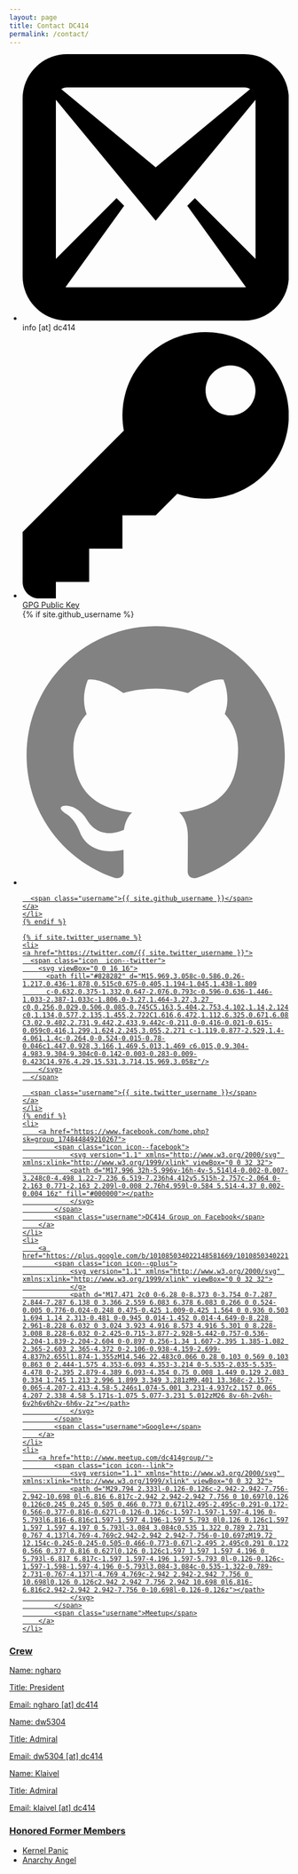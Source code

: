 ```yaml
---
layout: page
title: Contact DC414
permalink: /contact/
---
```


<ul class="social-media-list">
	<li>
		<span class="icon icon--email">
			<svg version="1.1" xmlns="http://www.w3.org/2000/svg" xmlns:xlink="http://www.w3.org/1999/xlink" viewBox="0 0 32 32">
			<path d="M26.667 0h-21.333c-2.934 0-5.334 2.4-5.334 5.334v21.332c0 2.936 2.4 5.334 5.334 5.334h21.333c2.934 0 5.333-2.398 5.333-5.334v-21.332c0-2.934-2.399-5.334-5.333-5.334zM26.667 4c0.25 0 0.486 0.073 0.688 0.198l-11.355 9.388-11.355-9.387c0.202-0.125 0.439-0.198 0.689-0.198h21.333zM5.334 28c-0.060 0-0.119-0.005-0.178-0.013l7.051-9.78-0.914-0.914-7.293 7.293v-19.098l12 14.512 12-14.512v19.098l-7.293-7.293-0.914 0.914 7.051 9.78c-0.058 0.008-0.117 0.013-0.177 0.013h-21.333z" fill="#000000"></path>
			</svg>
		</span>
		<span class="username">info [at] dc414</span>
	</li>
	<li>
		<a href="https://dc414.org/aa_gpg_pub.asc">
		<span class="icon icon--pgp">
			<svg version="1.1" xmlns="http://www.w3.org/2000/svg" xmlns:xlink="http://www.w3.org/1999/xlink" viewBox="0 0 32 32">
			<path d="M22 0c-5.523 0-10 4.477-10 10 0 0.626 0.058 1.238 0.168 1.832l-12.168 12.168v6c0 1.105 0.895 2 2 2h2v-2h4v-4h4v-4h4l2.595-2.595c1.063 0.385 2.209 0.595 3.405 0.595 5.523 0 10-4.477 10-10s-4.477-10-10-10zM24.996 10.004c-1.657 0-3-1.343-3-3s1.343-3 3-3 3 1.343 3 3-1.343 3-3 3z" fill="#000000"></path>
			</svg>
		</span>
		<span class="username">GPG Public Key</span>
		</a>
	</li>
	{% if site.github_username %}
	<li>
	<a href="https://github.com/{{ site.github_username }}">
	  <span class="icon  icon--github">
	    <svg viewBox="0 0 16 16">
	      <path fill="#828282" d="M7.999,0.431c-4.285,0-7.76,3.474-7.76,7.761 c0,3.428,2.223,6.337,5.307,7.363c0.388,0.071,0.53-0.168,0.53-0.374c0-0.184-0.007-0.672-0.01-1.32 c-2.159,0.469-2.614-1.04-2.614-1.04c-0.353-0.896-0.862-1.135-0.862-1.135c-0.705-0.481,0.053-0.472,0.053-0.472 c0.779,0.055,1.189,0.8,1.189,0.8c0.692,1.186,1.816,0.843,2.258,0.645c0.071-0.502,0.271-0.843,0.493-1.037 C4.86,11.425,3.049,10.76,3.049,7.786c0-0.847,0.302-1.54,0.799-2.082C3.768,5.507,3.501,4.718,3.924,3.65 c0,0,0.652-0.209,2.134,0.796C6.677,4.273,7.34,4.187,8,4.184c0.659,0.003,1.323,0.089,1.943,0.261 c1.482-1.004,2.132-0.796,2.132-0.796c0.423,1.068,0.157,1.857,0.077,2.054c0.497,0.542,0.798,1.235,0.798,2.082 c0,2.981-1.814,3.637-3.543,3.829c0.279,0.24,0.527,0.713,0.527,1.437c0,1.037-0.01,1.874-0.01,2.129 c0,0.208,0.14,0.449,0.534,0.373c3.081-1.028,5.302-3.935,5.302-7.362C15.76,3.906,12.285,0.431,7.999,0.431z"/>
	    </svg>
	  </span>

	  <span class="username">{{ site.github_username }}</span>
	</a>
	</li>
	{% endif %}

	{% if site.twitter_username %}
	<li>
	<a href="https://twitter.com/{{ site.twitter_username }}">
	  <span class="icon  icon--twitter">
	    <svg viewBox="0 0 16 16">
	      <path fill="#828282" d="M15.969,3.058c-0.586,0.26-1.217,0.436-1.878,0.515c0.675-0.405,1.194-1.045,1.438-1.809
	      c-0.632,0.375-1.332,0.647-2.076,0.793c-0.596-0.636-1.446-1.033-2.387-1.033c-1.806,0-3.27,1.464-3.27,3.27 c0,0.256,0.029,0.506,0.085,0.745C5.163,5.404,2.753,4.102,1.14,2.124C0.859,2.607,0.698,3.168,0.698,3.767 c0,1.134,0.577,2.135,1.455,2.722C1.616,6.472,1.112,6.325,0.671,6.08c0,0.014,0,0.027,0,0.041c0,1.584,1.127,2.906,2.623,3.206 C3.02,9.402,2.731,9.442,2.433,9.442c-0.211,0-0.416-0.021-0.615-0.059c0.416,1.299,1.624,2.245,3.055,2.271 c-1.119,0.877-2.529,1.4-4.061,1.4c-0.264,0-0.524-0.015-0.78-0.046c1.447,0.928,3.166,1.469,5.013,1.469 c6.015,0,9.304-4.983,9.304-9.304c0-0.142-0.003-0.283-0.009-0.423C14.976,4.29,15.531,3.714,15.969,3.058z"/>
	    </svg>
	  </span>

	  <span class="username">{{ site.twitter_username }}</span>
	</a>
	</li>
	{% endif %}
	<li>
		<a href="https://www.facebook.com/home.php?sk=group_174844849210267">
			<span class="icon icon--facebook">
				<svg version="1.1" xmlns="http://www.w3.org/2000/svg" xmlns:xlink="http://www.w3.org/1999/xlink" viewBox="0 0 32 32">
				<path d="M17.996 32h-5.996v-16h-4v-5.514l4-0.002-0.007-3.248c0-4.498 1.22-7.236 6.519-7.236h4.412v5.515h-2.757c-2.064 0-2.163 0.771-2.163 2.209l-0.008 2.76h4.959l-0.584 5.514-4.37 0.002-0.004 16z" fill="#000000"></path>
				</svg>
			</span>
			<span class="username">DC414 Group on Facebook</span>
		</a>
	</li>
	<li>
		<a href="https://plus.google.com/b/101085034022148581669/101085034022148581669/">
			<span class="icon icon--gplus">
				<svg version="1.1" xmlns="http://www.w3.org/2000/svg" xmlns:xlink="http://www.w3.org/1999/xlink" viewBox="0 0 32 32">
				</g>
				<path d="M17.471 2c0 0-6.28 0-8.373 0-3.754 0-7.287 2.844-7.287 6.138 0 3.366 2.559 6.083 6.378 6.083 0.266 0 0.524-0.005 0.776-0.024-0.248 0.475-0.425 1.009-0.425 1.564 0 0.936 0.503 1.694 1.14 2.313-0.481 0-0.945 0.014-1.452 0.014-4.649-0-8.228 2.961-8.228 6.032 0 3.024 3.923 4.916 8.573 4.916 5.301 0 8.228-3.008 8.228-6.032 0-2.425-0.715-3.877-2.928-5.442-0.757-0.536-2.204-1.839-2.204-2.604 0-0.897 0.256-1.34 1.607-2.395 1.385-1.082 2.365-2.603 2.365-4.372 0-2.106-0.938-4.159-2.699-4.837h2.655l1.874-1.355zM14.546 22.483c0.066 0.28 0.103 0.569 0.103 0.863 0 2.444-1.575 4.353-6.093 4.353-3.214 0-5.535-2.035-5.535-4.478 0-2.395 2.879-4.389 6.093-4.354 0.75 0.008 1.449 0.129 2.083 0.334 1.745 1.213 2.996 1.899 3.349 3.281zM9.401 13.368c-2.157-0.065-4.207-2.413-4.58-5.246s1.074-5.001 3.231-4.937c2.157 0.065 4.207 2.338 4.58 5.171s-1.075 5.077-3.231 5.012zM26 8v-6h-2v6h-6v2h6v6h2v-6h6v-2z"></path>
				</svg>
			</span>
			<span class="username">Google+</span>
		</a>
	</li>
	<li>
		<a href="http://www.meetup.com/dc414group/">
			<span class="icon icon--link">
				<svg version="1.1" xmlns="http://www.w3.org/2000/svg" xmlns:xlink="http://www.w3.org/1999/xlink" viewBox="0 0 32 32">
				<path d="M29.794 2.333l-0.126-0.126c-2.942-2.942-7.756-2.942-10.698 0l-6.816 6.817c-2.942 2.942-2.942 7.756 0 10.697l0.126 0.126c0.245 0.245 0.505 0.466 0.773 0.671l2.495-2.495c-0.291-0.172-0.566-0.377-0.816-0.627l-0.126-0.126c-1.597-1.597-1.597-4.196 0-5.793l6.816-6.816c1.597-1.597 4.196-1.597 5.793 0l0.126 0.126c1.597 1.597 1.597 4.197 0 5.793l-3.084 3.084c0.535 1.322 0.789 2.731 0.767 4.137l4.769-4.769c2.942-2.942 2.942-7.756-0-10.697zM19.72 12.154c-0.245-0.245-0.505-0.466-0.773-0.67l-2.495 2.495c0.291 0.172 0.566 0.377 0.816 0.627l0.126 0.126c1.597 1.597 1.597 4.196 0 5.793l-6.817 6.817c-1.597 1.597-4.196 1.597-5.793 0l-0.126-0.126c-1.597-1.598-1.597-4.196 0-5.793l3.084-3.084c-0.535-1.322-0.789-2.731-0.767-4.137l-4.769 4.769c-2.942 2.942-2.942 7.756 0 10.698l0.126 0.126c2.942 2.942 7.756 2.942 10.698 0l6.816-6.816c2.942-2.942 2.942-7.756 0-10.698l-0.126-0.126z"></path>
				</svg>
			</span>
			<span class="username">Meetup</span>
		</a>
	</li>
</ul>

### Crew
Name: ngharo

Title: President

Email: ngharo [at] dc414

<div class="separator"></div>

Name: dw5304

Title: Admiral

Email: dw5304 [at] dc414

<div class="separator"></div>

Name: Klaivel

Title: Admiral

Email: klaivel [at] dc414

### Honored Former Members
* Kernel Panic
* Anarchy Angel
